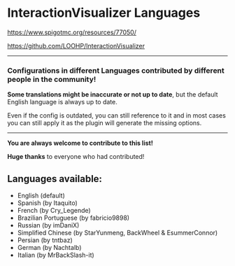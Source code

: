 # InteractionVisualizer Languages

https://www.spigotmc.org/resources/77050/

https://github.com/LOOHP/InteractionVisualizer

***
### Configurations in different Languages contributed by different people in the community!

**Some translations might be inaccurate or not up to date**, but the default English language is always up to date.

Even if the config is outdated, you can still reference to it and in most cases you can still apply it as the plugin will generate the missing options.

***

**You are always welcome to contribute to this list!**

**Huge thanks** to everyone who had contributed!

## Languages available:
- English (default)
- Spanish (by Itaquito)
- French (by Cry_Legende)
- Brazilian Portuguese (by fabricio9898)
- Russian (by imDaniX)
- Simplified Chinese (by StarYunmeng, BackWheel & EsummerConnor)
- Persian (by tntbaz)
- German (by Nachtalb)
- Italian (by MrBackSlash-it)
